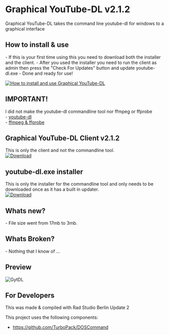 <h1>Graphical YouTube-DL v2.1.2</h1>
Graphical YouTube-DL takes the command line youtube-dl for windows to a graphical interface

<h2>How to install & use</h2>
- If this is your first time using this you need to download both the installer and the client.
- After you used the installer you need to run the client as admin then press the "Check For Updates" button and update youtube-dl.exe
- Done and ready for use!

[![How to install and use Graphical YouTube-DL ](http://i.imgur.com/PFUModZ.png)](https://www.youtube.com/watch?v=4aOCewSWdIM&feature=youtu.be "How to install and use Graphical YouTube-DL - Click to Watch!")

</object>

<h2>IMPORTANT!</h2>
I did not make the youtube-dl commandline tool nor ffmpeg or ffprobe
<br/>
- <a href="https://rg3.github.io/youtube-dl/">youtube-dl</a>
<br/>
- <a href="https://ffmpeg.org/">ffmpeg & ffprobe</a>

<h2>Graphical YouTube-DL Client v2.1.2</h2>
This is only the client and not the commandline tool.
<br/>
<a href="https://github.com/Inforcer25/Graphical-YouTube-DL/raw/master/GraphicalYouTube-DL%20v2.1.2.exe">
  <img src="http://i.imgur.com/qoGP19r.png" alt="Download">
</a>
<br/>
<h2>youtube-dl.exe installer</h2>
This is only the installer for the commandline tool and only needs to be downloaded once as it has a built in updater.
<br/>
<a href="https://github.com/Inforcer25/Graphical-YouTube-DL/raw/master/youtube-dl installer.exe">
  <img src="http://i.imgur.com/qoGP19r.png" alt="Download">
</a>

<h2>Whats new?</h2>
- File size went from 17mb to 3mb.

<h2>Whats Broken?</h2>
- Nothing that I know of ...

<h2>Preview</h2> 

![GytDL](http://i.imgur.com/PFUModZ.png "Preview")

<h2>For Developers</h2>
This was made & compiled with Rad Studio Berlin Update 2

This project uses the following components:
- https://github.com/TurboPack/DOSCommand

